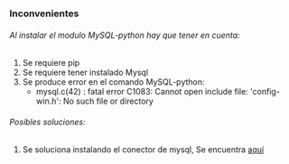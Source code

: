 ### Inconvenientes

###### Al instalar el modulo MySQL-python hay que tener en cuenta:
1. Se requiere pip
1. Se requiere tener instalado Mysql
1. Se produce error  en el comando MySQL-python:
   * mysql.c(42) : fatal error C1083: Cannot open include file: 'config-win.h':
   No such file or directory

###### Posibles soluciones:
1. Se soluciona instalando el conector  de mysql, Se encuentra [aquí](https://dev.mysql.com/downloads/connector/c/6.0.html#downloads)
